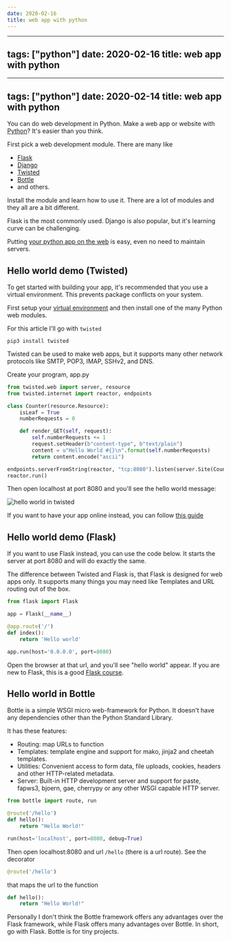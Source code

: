 ```yaml
---
date: 2020-02-16
title: web app with python
---
```

---
tags: ["python"]
date: 2020-02-16
title: web app with python
---
---
tags: ["python"]
date: 2020-02-14
title: web app with python
---
You can do web development in Python. Make a web app or website with <a href="https://python.org">Python</a>? It's easier than you think.

First pick a web development module. There are many like 

* <a href="https://palletsprojects.com/p/flask/">Flask</a>
* <a href="https://www.djangoproject.com/">Django</a>
* <a href="https://twistedmatrix.com/trac/wiki/Documentation">Twisted</a> 
* <a href="https://bottlepy.org/">Bottle</a>
* and others.

Install the module and learn how to use it. There are a lot of modules and they all are a bit different. 

Flask is the most commonly used. Django is also popular, but it's learning curve can be challenging.

Putting <a href="https://pythonbasics.org/python-to-web/">your python app on the web</a> is easy, even no need to maintain servers.

## Hello world demo (Twisted)

To get started with building your app, it's recommended that you use a virtual environment. This prevents package conflicts on your system. 

First setup your <a href="https://pythonbasics.org/virtualenv/">virtual environment</a> and then install one of the many Python web modules.

For this article I'll go with `twisted`

    pip3 install twisted

Twisted can be used to make web apps, but it supports many other network protocols like SMTP, POP3, IMAP, SSHv2, and DNS. 

Create your program, app.py

```python
from twisted.web import server, resource
from twisted.internet import reactor, endpoints

class Counter(resource.Resource):
    isLeaf = True
    numberRequests = 0

    def render_GET(self, request):
        self.numberRequests += 1
        request.setHeader(b"content-type", b"text/plain")
        content = u"Hello World #{}\n".format(self.numberRequests)
        return content.encode("ascii")

endpoints.serverFromString(reactor, "tcp:8080").listen(server.Site(Counter()))
reactor.run()
```

Then open localhost at port 8080 and you'll see the hello world message:

![hello world in twisted](https://dev-to-uploads.s3.amazonaws.com/i/3b4pgki93o1lvhz3tf56.png)

If you want to have your app online instead, you can follow <a href="https://pythonbasics.org/python-to-web/">this guide</a>

## Hello world demo (Flask)

If you want to use Flask instead, you can use the code below. It starts the server at port 8080 and will do exactly the same.

The difference between Twisted and Flask is, that Flask is designed for web apps only. It supports many things you may need like Templates and URL routing out of the box.

```python
from flask import Flask

app = Flask(__name__)

@app.route('/')
def index():
    return 'Hello world'

app.run(host='0.0.0.0', port=8080)
```

Open the browser at that url, and you'll see "hello world" appear. If you are new to Flask, this is a good <a href="https://gumroad.com/l/IMzBy">Flask course</a>.

## Hello world in Bottle

Bottle is a simple WSGI micro web-framework for Python. It doesn't have any dependencies other than the Python Standard Library.

It has these features:

* Routing: map URLs to function
* Templates: template engine and support for mako, jinja2 and cheetah templates.
* Utilities: Convenient access to form data, file uploads, cookies, headers and other HTTP-related metadata.
* Server: Built-in HTTP development server and support for paste, fapws3, bjoern, gae, cherrypy or any other WSGI capable HTTP server.


```python
from bottle import route, run

@route('/hello')
def hello():
    return "Hello World!"

run(host='localhost', port=8080, debug=True)
```

Then open localhost:8080 and url `/hello` (there is a url route). See the decorator

```python
@route('/hello')
```

that maps the url to the function

```python
def hello():
    return "Hello World!"
```

Personally I don't think the Bottle framework offers any advantages over the Flask framework, while Flask offers many advantages over Bottle. In short, go with Flask. Bottle is for tiny projects.


